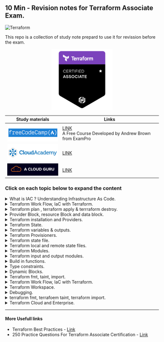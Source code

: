 

## 10 Min - Revision notes for Terraform Associate Exam.


![Terraform](https://img.shields.io/badge/terraform-%235835CC.svg?style=for-the-badge&logo=terraform&logoColor=white) 

This repo is a collection of study note prepard to use it for revission before the exam.


<p align="center">
<img src="./Notes/assets/badge.png" width="200" > 
</p>



|  Study materials  |  Links |
| ------------ | ------------ |
|  <img src="./Notes/assets/fcc.png" width="200">  |  [LINK](https://www.youtube.com/watch?v=V4waklkBC38&ab_channel=freeCodeCamp.org) </br> A Free Course Developed by Andrew Brown from ExamPro |
|<img src="./Notes/assets/ca.png" width="200">   |[LINK](https://cloudacademy.com/learning-paths/terraform-associate-certification-exam-preparation-1-2814/)  |
|<img src="./Notes/assets/acg.png" width="200">   | [LINK](https://learn.acloud.guru/course/hashicorp-certified-terraform-associate-1/dashboard) |


### Click on each topic below to expand the content

<details close>
<summary>What is IAC ? Understanding Infrastructure As Code.</summary>

## IAC 

## What Is IAC? Understanding Infrastructure As Code

- Deploy your infrastucture resources with code.
- It enables DevOps, version control, better collabration
- Declarative - code in a readable format not worring about api
- speed, cost , reduced risk

below code is an example for IAC, thi is a code to get current VPCs from **AWS** environment

![example](./Notes/assets/IAC-example.png)


  
## Terraform
- Terrform is declarative 
- Codify your Software defined networking
- all cloud IAC solution (AWS,GCP,Azure) , cloud agnostic
- check out all providers for terraform, [LINK](https://registry.terraform.io/browse/providers)

</details>

<details close>
<summary>Terraform Work Flow, IaC with Terraform.</summary>

## Terraform Work Flow

**Write -> Plan -> Deploy**

**Write** the code, **plan** and review the code & once you are happy **Apply** to deploy the resources.


## terraform init

- it initialize the directory
- which means it will add modules and plugins.
- setup up **backend**

</details>


<details close>
<summary>Terraform plan , terraform apply & terrraform destroy.</summary>

## PLAN

`terraform plan`

- it allow the users to review the code
- helps to understand what are you deploying 
- your Auth keys are used only if needed

## APPLY
` terrform apply`

-  deploy the code , create resources in your cloud
-  updates the **statefile**, `terraform.tfstate`
-  tfstate can store in local and remote

## DESTROY

`terraform destroy`
- destroy all your resources from cloud acording to the config file, that you created using code.


</details>


<details close>
<summary>Provider Block, resource Block and data block.</summary>

## provider block

aws , google , azure

```
terraform {
  required_providers {
    aws = {
      source = "hashicorp/aws"
      version = "4.8.0"
    }
  }
}

provider "aws" {
  # Configuration options
}
```


## resource block

```
resource "aws_vpc" "example" {
  cidr_block = "10.0.0.0/16"
}
```

call it by `resource.aws_vpc.example`

## data block
```
data "aws_ami" "web" {
  provider = aws.west

  #...
}
```
you can call it  by `data.aws_ami.web`


terrform will look for providers first while excuting the **.tf** files in the folder.



</details>



<details close>
<summary>Terraform installation and Providers.</summary>

## Install

- [Install on linux, Windows, Mac.](https://learn.hashicorp.com/tutorials/terraform/install-cli) 


### VS Code
-  Extention - HashiCorp Terraform, Terraform doc snippets

### Configuring Terraform with AWS 

**Method One**
-  Not a good practice but one way of doing it

```

terraform {
  required_providers {
    aws = {
      source = "hashicorp/aws"
      version = "4.6.0"
    }
  }
}

provider "aws" {
    region = "ap-southeast-2"
    aceess_key= ""
    secert_key = ""
}

```

**Method Two**

- Use IAM Programatic access with least privilage access
- then configure 


**Method Three**
```
$ export AWS_ACCESS_KEY_ID="anaccesskey"
$ export AWS_SECRET_ACCESS_KEY="asecretkey"
$ export AWS_DEFAULT_REGION="us-west-2"
$ terraform plan
```
**Method Four**
```
terraform {
  required_providers {
    aws = {
      source = "hashicorp/aws"
      version = "4.6.0"
    }
  }
}

provider "aws" {
    profile = "default"
  region = "ap-southeast-2"
}
```

## Terraform CLI Sub-Commands

```bash
terraform -help
```

**Main commands:**

  `init`          - Prepare your working directory for other commands. </br>
  `validate`      - Check whether the configuration is valid / Making sure     syntax is correct. </br>
  `plan`         - Show changes required by the current configuration / lets us know what terraform will do with the script. </br>
  `apply`         - Create or update infrastructure/ deploy Infrastucture. </br>
  `destroy`      - Destroy previously-created infrastructure.
</br>
**All other commands:**

  `console` - an interactive command prompt. </br>
  `fmt`    - Reformat your configuration in the standard style. </br>
  `output` - output values from your root module. </br>
  `force-unlock`  Release a stuck lock on the current workspace.
  `get`          Install or upgrade remote Terraform modules. </br>
  `graph`         Generate a Graphviz graph of the steps in an operation. </br>
  `import`        Associate existing infrastructure with a Terraform resource. </br>
  `login`         Obtain and save credentials for a remote host. </br>
  `logout`        Remove locally-stored credentials for a remote host. </br>
  `providers`    Show the providers required for this configuration. </br>
  `refresh`       Update the state to match remote systems. </br>
  `show`         Show the current state or a saved plan. </br>
  `state`         Advanced state management. </br>
  `taint`         Mark a resource instance as not fully functional. </br>
  `test`         Experimental support for module integration testing. </br>
  `untaint`       Remove the 'tainted' state from a resource instance. </br>
  `version`       Show the current Terraform version. </br>
  `workspace`     Workspace management.

</br>
Global options (use these before the subcommand, if any):
  -chdir=DIR    Switch to a different working directory before executing the
                given subcommand.
  -help         Show this help output, or the help for a specified subcommand.
  -version      An alias for the "version" subcommand.


</details>



<details close>
<summary>Terraform State.</summary>

##  Terraform state file - `terraform.tfstate` 
- track your resources state.
- identify the changes and othe details about the deployed infrastucture is shown in this file
- json format
- sensitive file 
- can be kept in remote storage place (example: - S3)



- tracked and stored in `terraform.tfstate` 
- `terraform.tfstate.backup` is a backup file
- helps to detect drift
- `terraform refresh` - helps to find drift
- store state in local and can setup to store in remote like s3
- remote state is more secure
- terrform state can be locked and locks by default by terraform locally

</details>



<details close>
<summary>Terraform variables & outputs.</summary>

 
 ## varibles
examples how variables are declared.

```
variable "availability_zone" {
  type    = string
  default = "us-west-1a"
}
```

```
variable "my-variable"{}
```

- use it separate in `variable.tfvars` file.
- you can add validation during running variables 
- can add `sensitive` to data, its a bool value - `true or false`
  

### Types

#### base types
- string
  - example
   ```
    variable "image_id" {
    type        = string
    description = "The id of the machine image (AMI) to use for the server."
    }
    ```
- number
- bool
  - example
    ```
    variable "user_information" {
      type = object({
        name    = string
        address = string
      })
      sensitive = true  
    }

    resource "some_resource" "a" {
      name    = var.user_information.name
     address = var.user_information.address
    }

    ```
  
#### complex types  

- list
  - example
  ```
  variable "az_names"{
      type = list(string)
      default=["ap-southeast-2"]
  }
  ```

- set
- map
- object 
- tuple
  

## Output

```
output "instance_ip_addr" {
  value = aws_instance.server.private_ip
}
```

- return values from the config file
-  if you declare it, you will get outputs printed acording to the code




</details>



<details close>
<summary>Terraform Provisioners.</summary>

## Provisioners

run script **locally** or on **remote resources**

There are Two type of Provisioners
- **Create-time** , run when resource creation 
- **Destroy-time** , run when resource distruction 
  

Best Practice
- if there is a inherent waty to pass the script by public cloud provider , use that.
- terraform cannot track through state files.


if the script running pn a resource fails it `taint` the resource and re-provission on next `terraform apply`.

[Official Documentation](https://www.terraform.io/language/resources/provisioners/syntax)

 - example 

```
resource "null_resource" "mk" {
  provisioner "local-exec" {
    command = "echo '0' > status.txt"
  }
  provisioner "local-exec" {
     # this runs only during when destroy   
    when    = destroy
    command = "echo '1' > status.txt"
  }
}
```




</details>



<details close>
<summary>Terraform state file.</summary>

## Terraform State
- Real world resources mapped to terraform code locally
- default Stored locally named `terraforms.tfstate`
- checks the state before modification.
- metadata tracked via.tfstate


### Terraform command
- State Management
- `terraform state list` - helps to list all resources.
- `terraform state rm` - delete a resource from state file to untrack or unmanage. (resource will not be removed when you run `terraform destroy`)
- `terraform state show` - shows details of a resource.
  


</details>



<details close>
<summary>Terraform local and remote state files.</summary>

By defaut terraform state files stored locally

## Remote State storage 

Ex: s3, google storage
- can use version control
- allows work between teams
  

## state locking

- Helps to lock the `.tfstate` file.
- supports on s3 , google cloud and Hasicrop  Cosole.
- Contains output values if defined.
  


</details>



<details close>
<summary>Terraform Modules.</summary>

## Modules

- Container which have codes for reusability.
  
### How to?
- refer from public terraform library.
- can host private registery.
- can store locally and reference.
- can provide outputs if configured to main block.

- **example**  for a terraform-aws-modules from terraform registry.

    ```
    module "ec2_instances" {
  source  = "terraform-aws-modules/ec2-instance/aws"
  version = "2.12.0"

  name           = "my-ec2-cluster"
  instance_count = 2

  ami                    = "ami-0c5204531f799e0c6"
  instance_type          = "t2.micro"
  vpc_security_group_ids = [module.vpc.default_security_group_id]
  subnet_id              = module.vpc.public_subnets[0]

  tags = {
    Terraform   = "true"
    Environment = "dev"
     }
    }
    ```


</details>



<details close>
<summary>Terraform input and output modules.</summary>

## Inputs
- Inputs that passed to Modules

## Outputs
- Output can be called in main module using `module.module_name.output_name`


</details>



<details close>
<summary>Build in functions.</summary>

## build in functions

https://www.terraform.io/language/functions

- file
- max
- log(50, 10)

are some examples

  


</details>



<details close>
<summary>Type constraints.</summary>

**Sigle type value**
number = 3
stringtype- "this is a string"
boolvalue = "true"

**Collections type**
list()
map()
set()

**Structrural**
object(type)
tuple(type)
set(type)




</details>



<details close>
<summary>Dynamic Blocks.</summary>

### Dynamic Blocks
Helps to create repatable nested configarations

 - data blocks
 - resources block
 - provider block
 - provissioner block
  

Dynamic blocks makes code cleaner but bit harder than normal so use it with caution.


</details>



<details close>
<summary>Terraform fmt, taint, import.</summary>


`terraform fmt`

- Format code for readability
- can run at any time
- doesnot change anything else
  
`terraform taint resource_address`
- marks the resources neeed to be tainted, recreate on next apply.
- Modify only statefile.

`terraform import resource_address_id`  
- import already deployed resources to terraform.

**Terraform configuration block**

```
  terraform {
  required_providers {
    aws = {
      source = "hashicorp/aws"
      version = "4.8.0"
    }
  }
}

provider "aws" {
  # Configuration options
}
```

</details>



<details close>
<summary>Terraform Work Flow, IaC with Terraform.</summary>



</details>



<details close>
<summary>Terraform Workspace.</summary>

## WorkSpaces

- always have default workspace.
- used for multipple work environments
- like dev-test-prod
- Check  `terraform workspace -help`



#### `terraform workspace new <workspace-name>`
- create new work space
#### `terraform workspace select <workspace-name>` 
-  jump into new workspace


</details>



<details close>
<summary>Debugging.</summary>

#### `export tf_LOG=TRACE`
  - Turn on verbose for logging

#### ` export TF_LOG_PATH=Terraform.log `
- to export log into file name called `terraform.log`

</details>

<details close>
<summary>terraform fmt, terrafoem taint, terraform import.</summary>

`terraform fmt` - beautify the code and make syntax consistant.
`terrafoem taint` - mark a resource to del , and it will be deleted on next terraform apply
`terraform import` - bring already build resources to terraform.



</details>

<details close>
<summary>Terraform Cloud and Enterprise.</summary>
 
 ## Sentinal 
- Policy as code 
- Has its own laungage
- Version contrl
- Testing and Automation
- ex :- enforce CIS Security standards

## Vault
- Secrets Management Software
- Pass temparory creds 

## terrform Registry

- Modules are stored in registry
- Publically accessable
- Anyone can contribute to Registry

## Cloud Workspaces
- workspaces hold in cloud rather than in local
- records activity 
- Can trigger via github actions
----
## OSS and Terraform Clud workspace
### OSS
- Create statefile locally
- Variables are stored in.tfvars file
- creds are stord locally 

### Cloud 
- Version control
- communicated via API/CLi
- State files stored in Cloud
- variables  are stored in cloud work space
- creds are stord in cloud
----

## Benifits of Terraform Cloud
-  remote execution
- workspace on org model
- version control
- manage remotely 
- Private registry avilable to host privately
- cost estimation
- policy as code with sentinal



</details>

----

#### More Usefull links

- Terraform Best Practices - [Link](https://www.terraform-best-practices.com/) 
- 250 Practice Questions For Terraform Associate Certification - [Link](https://medium.com/bb-tutorials-and-thoughts/250-practice-questions-for-terraform-associate-certification-7a3ccebe6a1a)